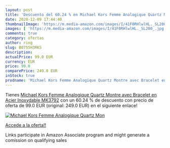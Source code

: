 ```yaml
---
layout: post
title: 'Descuento del 60.24 % en Michael Kors Femme Analogique Quartz Mon'
date: 2020-12-09 17:44:40
thumbnailImage: 'https://m.media-amazon.com/images/I/41F0RHlwlHL._SL200_.jpg'
images: [ 'https://m.media-amazon.com/images/I/41F0RHlwlHL._SL200_.jpg' ]
comments: true
category: ofertas
author: ring
slug: B0755H3RKS
description:
actualPrice: 99.0 EUR
currency: EUR
price: 99.0
comparePrice: 249.0 EUR
inStock: true
prodname: 'Michael Kors Femme Analogique Quartz Montre avec Bracelet en Acier Inoxydable MK3792'
---
```


Tienes [Michael Kors Femme Analogique Quartz Montre avec Bracelet en Acier Inoxydable MK3792](https://www.amazon.fr/dp/B0755H3RKS/?tag=tolees0d-21) con un 60.24 % de descuento con precio de oferta de 99.0 EUR (original: 249.0 EUR) en el siguiente enlace!

[![Michael Kors Femme Analogique Quartz Mon](https://m.media-amazon.com/images/I/41F0RHlwlHL._SL200_.jpg)](https://www.amazon.fr/dp/B0755H3RKS/?tag=tolees0d-21)

[Accede a la oferta!!](https://www.amazon.fr/dp/B0755H3RKS/?tag=tolees0d-21)

Links participate in Amazon Associate program and might generate a comission on qualifying sales


